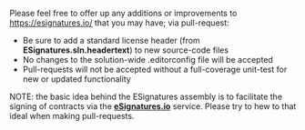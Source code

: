 Please feel free to offer up any additions or improvements to https://esignatures.io/ that you may have; via pull-request:

* Be sure to add a standard license header  (from **ESignatures.sln.headertext**) to new source-code files
* No changes to the solution-wide .editorconfig file will be accepted
* Pull-requests will not be accepted without a full-coverage unit-test for new or updated functionality
 
NOTE: the basic idea behind the ESignatures assembly is to facilitate the signing of contracts via the <a href="https://esignatures.io/" target="_blank">**eSignatures.io**</a> service.  Please try to hew to that ideal when making pull-requests.